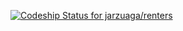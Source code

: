 [ ![Codeship Status for jarzuaga/renters](https://app.codeship.com/projects/8c96be70-c4ab-0134-e5e4-1acd4abd5df5/status?branch=master)](https://app.codeship.com/projects/198031)
